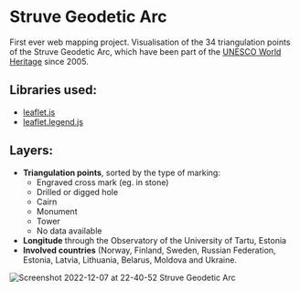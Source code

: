# Struve Geodetic Arc

First ever web mapping project. Visualisation of the 34 triangulation points of the Struve Geodetic Arc, which have been part of the [UNESCO World Heritage](https://whc.unesco.org/en/list/1187/) since 2005.

## Libraries used:

- [leaflet.js](https://leafletjs.com/)
- [leaflet.legend.js](https://github.com/ptma/Leaflet.Legend)

## Layers:

- **Triangulation points**, sorted by the type of marking:
  - Engraved cross mark (eg. in stone)
  - Drilled or digged hole
  - Cairn
  - Monument
  - Tower
  - No data available
- **Longitude** through the Observatory of the University of Tartu, Estonia
- **Involved countries** (Norway, Finland, Sweden, Russian Federation, Estonia, Latvia, Lithuania, Belarus, Moldova and Ukraine.


![Screenshot 2022-12-07 at 22-40-52 Struve Geodetic Arc](https://user-images.githubusercontent.com/110698131/206303328-66baf244-be73-433b-b881-9af46650d388.png)

